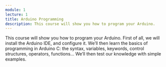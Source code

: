 ```yaml
---
module: 1
lecture: 1
title: Arduino Programming
description: This course will show you how to program your Arduino.
---
```


This course will show you how to program your Arduino. First of all, we will install the Arduino IDE, and configure it. We’ll then learn the basics of programming in Arduino C: the syntax, variables, keywords, control structures, operators, functions… We’ll then test our knowledge with simple examples.

